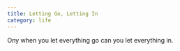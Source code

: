 ```yaml
---
title: Letting Go, Letting In
category: life
---
```


Ony when you let everything go
can you let everything in.
